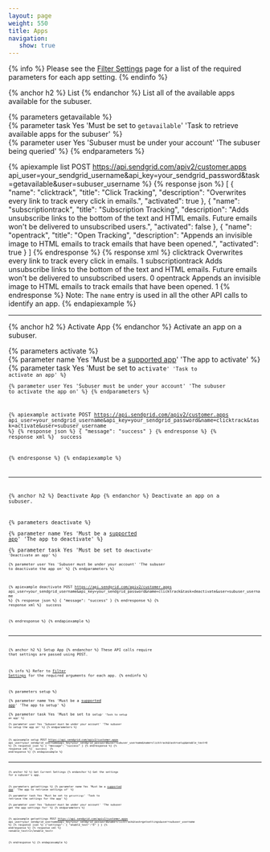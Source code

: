 ```yaml
---
layout: page
weight: 550
title: Apps
navigation:
   show: true
---
```


{% info %}
Please see the [Filter Settings]({{root_url}}/API_Reference/Web_API/filter_settings.html) page for a list of the required parameters for each app setting. 
{% endinfo %}

{% anchor h2 %}
List 
{% endanchor %}
List all of the available apps available for the subuser.

{% parameters getavailable %}   
  {% parameter task Yes 'Must be set to <code>getavailable</code>' 'Task to retrieve available apps for the subuser' %}  
  {% parameter user Yes 'Subuser must be under your account' 'The subuser being queried' %}
{% endparameters %}

{% apiexample list POST https://api.sendgrid.com/apiv2/customer.apps api_user=your_sendgrid_username&api_key=your_sendgrid_password&task=getavailable&user=subuser_username %}
  {% response json %}
[
  {
    "name": "clicktrack",
    "title": "Click Tracking",
    "description": "Overwrites every link to track every click in emails.",
    "activated": true
  },
  {
    "name": "subscriptiontrack",
    "title": "Subscription Tracking",
    "description": "Adds unsubscribe links to the bottom of the text and HTML emails. Future emails won't be delivered to unsubscribed users.",
    "activated": false
  },
  {
    "name": "opentrack",
    "title": "Open Tracking",
    "description": "Appends an invisible image to HTML emails to track emails that have been opened.",
    "activated": true
  }
]
  {% endresponse %}
  {% response xml %}
<apps>
  <app>
    <name>clicktrack</name>
    <title>Click Tracking</title>
    <description>Overwrites every link to track every click in emails.</description>
    <activated>1</activated>
  </app>
  <app>
    <name>subscriptiontrack</name>
    <title>Subscription Tracking</title>
    <description>Adds unsubscribe links to the bottom of the text and HTML emails.  Future emails won't be delivered to unsubscribed users.</description>
    <activated>0</activated>
  </app>
  <app>
    <name>opentrack</name>
    <title>Open Tracking</title>
    <description>Appends an invisible image to HTML emails to track emails that have been opened.</description>
    <activated>1</activated>
  </app>
</apps>
  {% endresponse %}
Note: The <code>name</code> entry is used in all the other API calls to identify an app. {% endapiexample %}

* * * * *

{% anchor h2 %}
Activate App 
{% endanchor %}
Activate an app on a subuser.

{% parameters activate %}   
  {% parameter name Yes 'Must be a [supported app](https://sendgrid.com/docs/API_Reference/Web_API/filter_settings.html)' 'The app to activate' %}  
  {% parameter task Yes 'Must be set to <code>activate<code>' 'Task to activate an app' %}  
  {% parameter user Yes 'Subuser must be under your account' 'The subuser to activate the app on' %}
{% endparameters %}

{% apiexample activate POST https://api.sendgrid.com/apiv2/customer.apps api_user=your_sendgrid_username&api_key=your_sendgrid_password&name=clicktrack&task=activate&user=subuser_username %}
  {% response json %}
{
  "message": "success"
}
  {% endresponse %}
  {% response xml %}
<result>
   <message>success</message>
</result>

  {% endresponse %}
{% endapiexample %}

* * * * *

{% anchor h2 %}
Deactivate App 
{% endanchor %}
Deactivate an app on a subuser.

{% parameters deactivate %}   
  {% parameter name Yes 'Must be a [supported app](https://sendgrid.com/docs/API_Reference/Web_API/filter_settings.html)' 'The app to deactivate' %}  
  {% parameter task Yes 'Must be set to <code>deactivate<code>' 'Deactivate an app' %}  
  {% parameter user Yes 'Subuser must be under your account' 'The subuser to deactivate the app on' %}
{% endparameters %}

{% apiexample deactivate POST https://api.sendgrid.com/apiv2/customer.apps api_user=your_sendgrid_username&api_key=your_sendgrid_password&name=clicktrack&task=deactivate&user=subuser_username %}
  {% response json %}
{
  "message": "success"
}
  {% endresponse %}
  {% response xml %}
<result>
   <message>success</message>
</result>

  {% endresponse %}
{% endapiexample %}

* * * * *

{% anchor h2 %}
Setup App 
{% endanchor %}
These API calls require that settings are passed using POST. 

{% info %}
Refer to [Filter Settings]({{root_url}}/API_Reference/Web_API/filter_settings.html) for the required arguments for each app.
{% endinfo %}

{% parameters setup %}   
  {% parameter name Yes 'Must be a [supported app](https://sendgrid.com/docs/API_Reference/Web_API/filter_settings.html)' 'The app to setup' %}  
  {% parameter task Yes 'Must be set to <code>setup<code>' 'Task to setup an app' %}  
  {% parameter user Yes 'Subuser must be under your account' 'The subuser to setup the app on' %}
{% endparameters %}

{% apiexample setup POST https://api.sendgrid.com/apiv2/customer.apps api_user=your_sendgrid_username&api_key=your_sendgrid_password&user=subuser_username&name=clicktrack&task=setup&enable_text=0 %}
  {% response json %}
{
  "message": "success"
}
  {% endresponse %}
  {% response xml %}
<result>
   <message>success</message>
</result>
  {% endresponse %}
{% endapiexample %}

* * * * *

{% anchor h2 %}
Get Current Settings 
{% endanchor %}
Get the settings for a subuser's app.

{% parameters getsettings %} 
  {% parameter name Yes 'Must be a [supported app](https://sendgrid.com/docs/API_Reference/Web_API/filter_settings.html)' 'The app to retrieve settings of' %}  
  {% parameter task Yes 'Must be set to <code>getsettings</code>' 'Task to retrieve the settings for the app' %}  
  {% parameter user Yes 'Subuser must be under your account' 'The subuser get the app settings for' %}
{% endparameters %}

{% apiexample getsettings POST https://api.sendgrid.com/apiv2/customer.apps api_user=your_sendgrid_username&api_key=your_sendgrid_password&name=clicktrack&task=getsettings&user=subuser_username %}
  {% response json %}
{"settings":
  {
    "enable_text":"0"
  }
}
  {% endresponse %}
  {% response xml %}
<app>
  <enable_text>1</enable_text>
</app>

  {% endresponse %}
{% endapiexample %}
